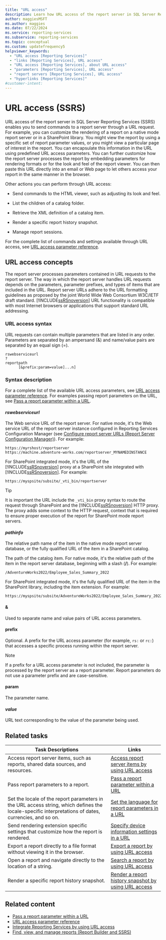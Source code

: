 ```yaml
---
title: "URL access"
description: Learn how URL access of the report server in SQL Server Reporting Services (SSRS) enables you to send commands to a report server through a URL request.
author: maggiesMSFT
ms.author: maggies
ms.date: 07/22/2024
ms.service: reporting-services
ms.subservice: reporting-services
ms.topic: conceptual
ms.custom: updatefrequency5
helpviewer_keywords:
  - "URL access [Reporting Services]"
  - "links [Reporting Services], URL access"
  - "URL access [Reporting Services], about URL access"
  - "parameters [Reporting Services], URL access"
  - "report servers [Reporting Services], URL access"
  - "hyperlinks [Reporting Services]"
#customer-intent: 
---
```

# URL access (SSRS)

URL access of the report server in SQL Server Reporting Services (SSRS) enables you to send commands to a report server through a URL request. For example, you can customize the rendering of a report on a native mode report server or in a SharePoint library. You might view the report by using a specific set of report parameter values, or you might view a particular page of interest in the report. You can encapsulate this information in the URL using predefined URL access parameters. You can further customize how the report server processes the report by embedding parameters for rendering formats or for the look and feel of the report viewer. You can then paste this URL directly into an email or Web page to let others access your report in the same manner in the browser.

Other actions you can perform through URL access:

- Send commands to the HTML viewer, such as adjusting its look and feel.

- List the children of a catalog folder.

- Retrieve the XML definition of a catalog item.

- Render a specific report history snapshot.

- Manage report sessions.

For the complete list of commands and settings available through URL access, see [URL access parameter reference](../reporting-services/url-access-parameter-reference.md).

## URL access concepts

The report server processes parameters contained in URL requests to the report server. The way in which the report server handles URL requests depends on the parameters, parameter prefixes, and types of items that are included in the URL. Report server URLs adhere to the URL formatting guidelines as proposed by the joint World Wide Web Consortium W3C/IETF draft standard. [!INCLUDE[ssRSnoversion](../includes/ssrsnoversion-md.md)] URL functionality is compatible with most Internet browsers or applications that support standard URL addressing.

### URL access syntax

URL requests can contain multiple parameters that are listed in any order. Parameters are separated by an ampersand (&) and name/value pairs are separated by an equal sign (=).

```
rswebserviceurl
?
reportpath
      [&prefix:param=value]...n]
```

### Syntax description

For a complete list of the available URL access parameters, see [URL access parameter reference](../reporting-services/url-access-parameter-reference.md). For examples passing report parameters on the URL, see [Pass a report parameter within a URL](../reporting-services/pass-a-report-parameter-within-a-url.md).

#### *rswebserviceurl*

The Web service URL of the report server. For native mode, it's the Web service URL of the report server instance configured in Reporting Services Configuration Manager (see [Configure report server URLs &#40;Report Server Configuration Manager&#41;](../reporting-services/install-windows/configure-report-server-urls-ssrs-configuration-manager.md)). For example:

```
https://myrshost/reportserver
https://machine.adventure-works.com/reportserver_MYNAMEDINSTANCE
```

For SharePoint integrated mode, it's the URL of the [!INCLUDE[ssRSnoversion](../includes/ssrsnoversion-md.md)] proxy at a SharePoint site integrated with [!INCLUDE[ssRSnoversion](../includes/ssrsnoversion-md.md)]. For example:

```
https://myspsite/subsite/_vti_bin/reportserver
```

> [!TIP]
> It is important the URL include the `_vti_bin` proxy syntax to route the request through SharePoint and the [!INCLUDE[ssRSnoversion](../includes/ssrsnoversion-md.md)] HTTP proxy. The proxy adds some context to the HTTP request, context that is required to ensure proper execution of the report for SharePoint mode report servers.

#### *pathinfo*

The relative path name of the item in the native mode report server database, or the fully qualified URL of the item in a SharePoint catalog.

The path of the catalog item. For native mode, it's the relative path of the item in the report server database, beginning with a slash (**/**). For example:

```
/AdventureWorks2022/Employee_Sales_Summary_2022
```

For SharePoint integrated mode, it's the fully qualified URL of the item in the SharePoint library, including the item extension. For example:

```
https://myspsite/subsite/AdventureWorks2022/Employee_Sales_Summary_2022.rdl
```

#### **&**

Used to separate name and value pairs of URL access parameters.

#### **prefix**

Optional. A prefix for the URL access parameter (for example, `rs:` or `rc:`) that accesses a specific process running within the report server.

> [!NOTE]
> If a prefix for a URL access parameter is not included, the parameter is processed by the report server as a report parameter. Report parameters do not use a parameter prefix and are case-sensitive.

#### **param**

The parameter name.

#### *value*

URL text corresponding to the value of the parameter being used.

## Related tasks

|Task Descriptions|Links|
|-----------------------|-----------|
|Access report server items, such as reports, shared data sources, and resources.|[Access report server items by using URL access](../reporting-services/access-report-server-items-using-url-access.md)|
|Pass report parameters to a report.|[Pass a report parameter within a URL](../reporting-services/pass-a-report-parameter-within-a-url.md)|
|Set the locale of the report parameters in the URL access string, which defines the locale-specific interpretations of dates, currencies, and so on.|[Set the language for report parameters in a URL](../reporting-services/set-the-language-for-report-parameters-in-a-url.md)|
|Send rendering extension specific settings that customize how the report is rendered.|[Specify device information settings in a URL](../reporting-services/specify-device-information-settings-in-a-url.md)|
|Export a report directly to a file format without viewing it in the browser.|[Export a report by using URL access](../reporting-services/export-a-report-using-url-access.md)|
|Open a report and navigate directly to the location of a string.|[Search a report by using URL access](../reporting-services/search-a-report-using-url-access.md)|
|Render a specific report history snapshot.|[Render a report history snapshot by using URL access](../reporting-services/render-a-report-history-snapshot-using-url-access.md)|

## Related content

- [Pass a report parameter within a URL](../reporting-services/pass-a-report-parameter-within-a-url.md)
- [URL access parameter reference](../reporting-services/url-access-parameter-reference.md)
- [Integrate Reporting Services by using URL access](../reporting-services/application-integration/integrating-reporting-services-using-url-access.md)
- [Find, view, and manage reports &#40;Report Builder and SSRS&#41;](../reporting-services/report-builder/finding-viewing-and-managing-reports-report-builder-and-ssrs.md)
